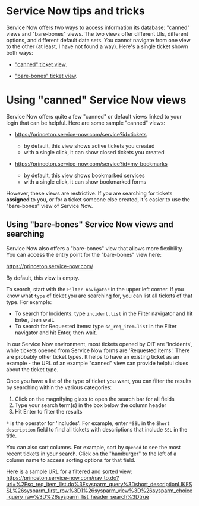 # Service Now tips and tricks

Service Now offers two ways to access information its database: "canned" views and "bare-bones" views. The two views offer different UIs, different options, and different default data sets. You cannot navigate from one view to the other (at least, I have not found a way). Here's a single ticket shown both ways:

- ["canned" ticket view](https://princeton.service-now.com/service?id=ticket&sys_id=db679830874149107f147487cebb35f7&table=sc_req_item).

- ["bare-bones" ticket view](https://princeton.service-now.com/nav_to.do?uri=%2Fsc_req_item.do%3Fsys_id%3Ddb679830874149107f147487cebb35f7%26sysparm_record_target%3Dsc_req_item%26sysparm_record_row%3D1%26sysparm_record_rows%3D1%26sysparm_record_list%3DnumberCONTAINS335118%255EORDERBYnumber).

# Using "canned" Service Now views

Service Now offers quite a few "canned" or default views linked to your login that can be helpful. Here are some sample "canned" views:

- https://princeton.service-now.com/service?id=tickets
  - by default, this view shows active tickets you created
  - with a single click, it can show closed tickets you created

- https://princeton.service-now.com/service?id=my_bookmarks
  - by default, this view shows bookmarked services
  - with a single click, it can show bookmarked forms

However, these views are restrictive. If you are searching for tickets **assigned** to you, or for a ticket someone else created, it's easier to use the "bare-bones" view of Service Now.

## Using "bare-bones" Service Now views and searching

Service Now also offers a "bare-bones" view that allows more flexibility. You can access the entry point for the "bare-bones" view here:

https://princeton.service-now.com/

By default, this view is empty.

To search, start with the `Filter navigator` in the upper left corner. If you know what `type` of ticket you are searching for, you can list all tickets of that type. For example:

- To search for Incidents: type `incident.list` in the Filter navigator and hit Enter, then wait.
- To search for Requested items: type `sc_req_item.list` in the Filter navigator and hit Enter, then wait.

In our Service Now environment, most tickets opened by OIT are 'Incidents', while tickets opened from Service Now forms are 'Requested items'. There are probably other ticket types. It helps to have an existing ticket as an example - the URL of an example "canned" view can provide helpful clues about the ticket type.

Once you have a list of the type of ticket you want, you can filter the results by searching within the various categories:

 1. Click on the magnifying glass to open the search bar for all fields
 2. Type your search term(s) in the box below the column header
 3. Hit Enter to filter the results

`*` is the operator for 'includes'. For example, enter `*SSL` in the `Short description` field to find all tickets with descriptions that include `SSL` in the title.

You can also sort columns. For example, sort by `Opened` to see the most recent tickets in your search. Click on the "hamburger" to the left of a column name to access sorting options for that field.

Here is a sample URL for a filtered and sorted view: https://princeton.service-now.com/nav_to.do?uri=%2Fsc_req_item_list.do%3Fsysparm_query%3Dshort_descriptionLIKESSL%26sysparm_first_row%3D1%26sysparm_view%3D%26sysparm_choice_query_raw%3D%26sysparm_list_header_search%3Dtrue 